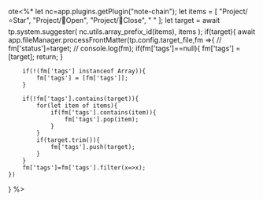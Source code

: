 ote<%*
let nc=app.plugins.getPlugin("note-chain");
let items = [
	"Project/⭐Star",
	"Project/📖Open", 
	"Project/📕Close",
	" "
];
let target =  await tp.system.suggester(
	nc.utils.array_prefix_id(items),
	items
);
if(target){
	await app.fileManager.processFrontMatter(tp.config.target_file,fm =>{
		// fm['status']=target;
		// console.log(fm);
		if(fm['tags']==null){
			fm['tags'] = [target];
			return;
		}
		
		if(!(fm['tags'] instanceof Array)){
			fm['tags'] = [fm['tags']];
		}
		
		if(!fm['tags'].contains(target)){
			for(let item of items){
				if(fm['tags'].contains(item)){
					fm['tags'].pop(item);
				}
			}
			if(target.trim()){
				fm['tags'].push(target);
			}
		}
		fm['tags']=fm['tags'].filter(x=>x);
	})
}
%>